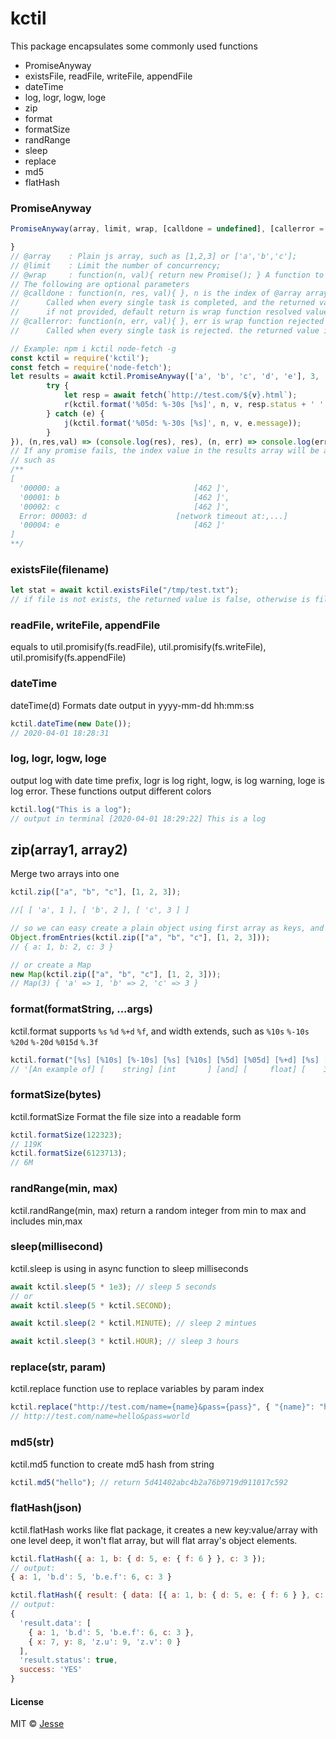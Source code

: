 # kctil

This package encapsulates some commonly used functions

- PromiseAnyway
- existsFile, readFile, writeFile, appendFile
- dateTime
- log, logr, logw, loge
- zip
- format
- formatSize
- randRange
- sleep
- replace
- md5
- flatHash

### PromiseAnyway

```javascript
PromiseAnyway(array, limit, wrap, [calldone = undefined], [callerror = undefined]) {

}
// @array    : Plain js array, such as [1,2,3] or ['a','b','c'];
// @limit    : Limit the number of concurrency;
// @wrap     : function(n, val){ return new Promise(); } A function to return a promise
// The following are optional parameters
// @calldone : function(n, res, val){ }, n is the index of @array array, and res is wrap function resolved value.
//		Called when every single task is completed, and the returned value is put into the final results array,
//		if not provided, default return is wrap function resolved value.
// @callerror: function(n, err, val){ }, err is wrap function rejected value.
//		Called when every single task is rejected. the returned value is just ignored.

// Example: npm i kctil node-fetch -g
const kctil = require('kctil');
const fetch = require('node-fetch');
let results = await kctil.PromiseAnyway(['a', 'b', 'c', 'd', 'e'], 3, (n, v)=> new Promise(async (r,j) => {
		try {
			let resp = await fetch(`http://test.com/${v}.html`);
			r(kctil.format('%05d: %-30s [%s]', n, v, resp.status + ' ' + resp.statusText));
		} catch (e) {
			j(kctil.format('%05d: %-30s [%s]', n, v, e.message));
		}
}), (n,res,val) => (console.log(res), res), (n, err) => console.log(err) );
// If any promise fails, the index value in the results array will be an Error object
// such as
/**
[
  '00000: a                              [462 ]',
  '00001: b                              [462 ]',
  '00002: c                              [462 ]',
  Error: 00003: d                    [network timeout at:,...]
  '00004: e                              [462 ]'
]
**/
```

### existsFile(filename)

```js
let stat = await kctil.existsFile("/tmp/test.txt");
// if file is not exists, the returned value is false, otherwise is file stat
```

### readFile, writeFile, appendFile

equals to util.promisify(fs.readFile), util.promisify(fs.writeFile), util.promisify(fs.appendFile)

### dateTime

dateTime(d) Formats date output in yyyy-mm-dd hh:mm:ss

```js
kctil.dateTime(new Date());
// 2020-04-01 18:28:31
```

### log, logr, logw, loge

output log with date time prefix, logr is log right, logw, is log warning, loge is log error. These functions output different colors

```js
kctil.log("This is a log");
// output in terminal [2020-04-01 18:29:22] This is a log
```

## zip(array1, array2)

Merge two arrays into one

```js
kctil.zip(["a", "b", "c"], [1, 2, 3]);

//[ [ 'a', 1 ], [ 'b', 2 ], [ 'c', 3 ] ]

// so we can easy create a plain object using first array as keys, and second array as values
Object.fromEntries(kctil.zip(["a", "b", "c"], [1, 2, 3]));
// { a: 1, b: 2, c: 3 }

// or create a Map
new Map(kctil.zip(["a", "b", "c"], [1, 2, 3]));
// Map(3) { 'a' => 1, 'b' => 2, 'c' => 3 }
```

### format(formatString, ...args)

kctil.format supports `%s` `%d` `%+d` `%f`, and width extends, such as `%10s` `%-10s` `%20d` `%-20d` `%015d` `%.3f`

```javascript
kctil.format("[%s] [%10s] [%-10s] [%s] [%10s] [%5d] [%05d] [%+d] [%s] [%.3f]", "An example of", "string", "int", "and", "float", 3, 1, 4, "PI", 3.14159);
// '[An example of] [    string] [int       ] [and] [     float] [    3] [00001] [+4] [PI] [3.142]'
```

### formatSize(bytes)

kctil.formatSize Format the file size into a readable form

```js
kctil.formatSize(122323);
// 119K
kctil.formatSize(6123713);
// 6M
```

### randRange(min, max)

kctil.randRange(min, max) return a random integer from min to max and includes min,max

### sleep(millisecond)

kctil.sleep is using in async function to sleep milliseconds

```js
await kctil.sleep(5 * 1e3); // sleep 5 seconds
// or
await kctil.sleep(5 * kctil.SECOND);

await kctil.sleep(2 * kctil.MINUTE); // sleep 2 mintues

await kctil.sleep(3 * kctil.HOUR); // sleep 3 hours
```

### replace(str, param)

kctil.replace function use to replace variables by param index

```js
kctil.replace("http://test.com/name={name}&pass={pass}", { "{name}": "hello", "{pass}": "world" });
// http://test.com/name=hello&pass=world
```

### md5(str)

kctil.md5 function to create md5 hash from string

```js
kctil.md5("hello"); // return 5d41402abc4b2a76b9719d911017c592
```

### flatHash(json)

kctil.flatHash works like flat package, it creates a new key:value/array with one level deep, it won't flat array, but will flat array's object elements.
```js
kctil.flatHash({ a: 1, b: { d: 5, e: { f: 6 } }, c: 3 });
// output:
{ a: 1, 'b.d': 5, 'b.e.f': 6, c: 3 }

kctil.flatHash({ result: { data: [{ a: 1, b: { d: 5, e: { f: 6 } }, c: 3 }, { x: 7, y: 8, z: { u: 9, v: 0 } }], status: true }, success: "YES" });
// output: 
{
  'result.data': [
    { a: 1, 'b.d': 5, 'b.e.f': 6, c: 3 },
    { x: 7, y: 8, 'z.u': 9, 'z.v': 0 }
  ],
  'result.status': true,
  success: 'YES'
}
```


#### License

MIT © [Jesse](https://github.com/jesseky)
